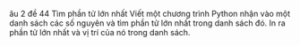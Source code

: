 âu 2 đề 44
Tìm phần tử lớn nhất
Viết một chương trình Python nhận vào một danh sách các số nguyên và tìm phần tử lớn nhất trong danh sách đó. In ra phần tử lớn nhất và vị trí của nó trong danh sách.